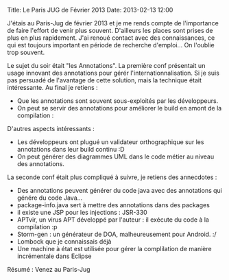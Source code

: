 Title: Le Paris JUG de Février 2013
Date: 2013-02-13 12:00

J'étais au Paris-Jug de février 2013 et je me rends compte de l'importance
de faire l'effort de venir plus souvent. D'ailleurs les places sont prises
de plus en plus rapidement. J'ai renoué contact avec des connaissances, ce qui 
est toujours important en période de recherche d'emploi... On l'oublie trop souvent.

Le sujet du soir était "les Annotations".
La première conf présentait un usage innovant des annotations pour gérér l'internationnalisation. 
Si je suis pas persuadé de l'avantage de cette solution, mais la technique était intéressante.
Au final je retiens :
* Que les annotations sont souvent sous-exploités par les développeurs.
* On peut se servir des annotations pour améliorer le build en amont de la compilation : 

D'autres aspects intéressants :
* Les développeurs ont plugué un validateur orthographique sur les annotations dans leur build continu :D
* On peut générer des diagrammes UML dans le code métier au niveau des annotations.

La seconde conf était plus compliqué à suivre,
je retiens des annecdotes :

* Des annotations peuvent générer du code java avec des annotations qui génére du code Java...
* package-info.java sert à mettre des annotations dans des packages
* il existe une JSP pour les injections : JSR-330
* APTvir, un virus APT développé par l'auteur : il exécute du code à la compilation :p
* Storm-gen : un générateur de DOA, malheureusement pour Android. :/
* Lombock que je connaissais déjà
* Une machine à état est utilisée pour gérer la complilation de manière incrémentale dans Eclipse

Résumé : Venez au Paris-Jug
